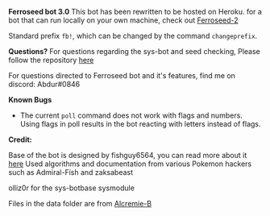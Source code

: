 **Ferroseed bot 3.0**
This bot has been rewritten to be hosted on Heroku. for a bot that can run locally on your own machine, check out [Ferroseed-2](https://github.com/abdurrj/Ferroseed-2)

Standard prefix `fb!`, which can be changed by the command `changeprefix`.


**Questions?**
For questions regarding the sys-bot and seed checking, Please follow the repository [here](https://gitlab.com/fishguy6564/lanturn-bot-public-source-code)

For questions directed to Ferroseed bot and it's features, find me on discord: Abdur#0846


**Known Bugs**
- The current `poll` command does not work with flags and numbers. 
  Using flags in poll results in the bot reacting with letters instead of flags.




**Credit:**

Base of the bot is designed by fishguy6564, you can read more about it [here](https://gitlab.com/fishguy6564/lanturn-bot-public-source-code)
Used algorithms and documentation from various Pokemon hackers
such as Admiral-Fish and zaksabeast

olliz0r for the sys-botbase sysmodule

Files in the data folder are from [Alcremie-B](https://github.com/RaphGG/den-bot)
